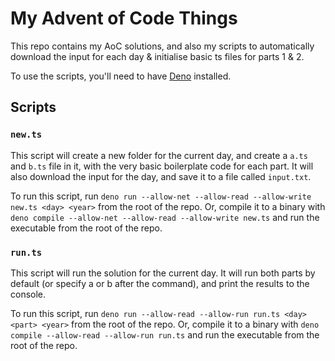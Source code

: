 # My Advent of Code Things

This repo contains my AoC solutions, and also my scripts to automatically download the input for each day & initialise basic ts files for parts 1 & 2.

To use the scripts, you'll need to have [Deno](https://deno.land/) installed.

## Scripts

### `new.ts`

This script will create a new folder for the current day, and create a `a.ts` and `b.ts` file in it, with the very basic boilerplate code for each part. It will also download the input for the day, and save it to a file called `input.txt`.

To run this script, run `deno run --allow-net --allow-read --allow-write new.ts <day> <year>` from the root of the repo. Or, compile it to a binary with `deno compile --allow-net --allow-read --allow-write new.ts` and run the executable from the root of the repo.

### `run.ts`

This script will run the solution for the current day. It will run both parts by default (or specify a or b after the command), and print the results to the console.

To run this script, run `deno run --allow-read --allow-run run.ts <day> <part> <year>` from the root of the repo. Or, compile it to a binary with `deno compile --allow-read --allow-run run.ts` and run the executable from the root of the repo.
